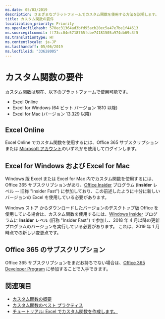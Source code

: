 ```yaml
---
ms.date: 05/03/2019
description: さまざまなプラットフォームでカスタム関数を使用する方法を説明します。
title: カスタム関数の要件
localization_priority: Priority
ms.openlocfilehash: 570ec31364ad3bfd95acb20ec5a47e7be1f44613
ms.sourcegitcommit: ff73cc04e5718765fcbe74181505a974db69c3f5
ms.translationtype: HT
ms.contentlocale: ja-JP
ms.lasthandoff: 05/06/2019
ms.locfileid: "33628005"
---
```

# <a name="custom-functions-requirements"></a>カスタム関数の要件

カスタム関数は現在、以下のプラットフォームで使用可能です。

- Excel Online
- Excel for Windows (64 ビット バージョン 1810 以降)
- Excel for Mac (バージョン 13.329 以降)

## <a name="excel-online"></a>Excel Online
Excel Online でカスタム関数を使用するには、Office 365 サブスクリプションまたは [Microsoft アカウント](https://account.microsoft.com/account)のいずれかを使用してログインします。

## <a name="excel-for-windows-and-excel-for-mac"></a>Excel for Windows および Excel for Mac
Windows 版 Excel または Excel for Mac 内でカスタム関数を使用するには、Office 365 サブスクリプションがあり、[Office Insider](https://products.office.com/office-insider) プログラム (**Insider** レベル -- 旧称 "Insider Fast") に参加しており、この前述したように十分に新しいバージョンの Excel を使用している必要があります。

Windows ストア からダウンロードしたバージョンのデスクトップ版 Office を使用している場合は、カスタム関数を使用するには、[Windows Insider](https://insider.windows.com/) プログラムに **Insider** レベル (旧称 "Insider Fast") で参加し、2018 年 4 月以降の更新プログラムのバージョンを実行している必要があります。 これは、2019 年 1 月時点での新しい変更点です。

## <a name="subscribe-to-office-365"></a>Office 365 のサブスクリプション
Office 365 サブスクリプションをまだお持ちでない場合は、[Office 365 Developer Program](https://developer.microsoft.com/ja-JP/office/dev-program) に参加することで入手できます。

## <a name="see-also"></a>関連項目
* [カスタム関数の概要](custom-functions-overview.md)
* [カスタム関数のベスト プラクティス](custom-functions-best-practices.md)
* [チュートリアル: Excel でカスタム関数を作成します。](../tutorials/excel-tutorial-create-custom-functions.md)
